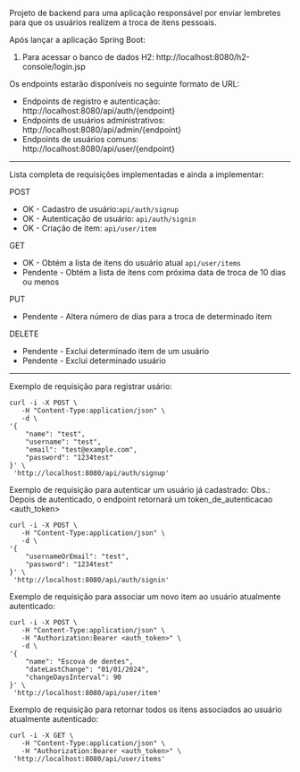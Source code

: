 Projeto de backend para uma aplicação responsável por enviar lembretes para que os usuários realizem a troca de itens pessoais.

Após lançar a aplicação Spring Boot:

1. Para acessar o banco de dados H2: http://localhost:8080/h2-console/login.jsp

Os endpoints estarão disponíveis no seguinte formato de URL:

- Endpoints de registro e autenticação: http://localhost:8080/api/auth/{endpoint}
- Endpoints de usuários administrativos: http://localhost:8080/api/admin/{endpoint}
- Endpoints de usuários comuns: http://localhost:8080/api/user/{endpoint}

---
Lista completa de requisições implementadas e ainda a implementar:

POST
- OK - Cadastro de usuário:`api/auth/signup`
- OK - Autenticação de usuário: `api/auth/signin`
- OK - Criação de item: `api/user/item`

GET
- OK - Obtém a lista de itens do usuário atual `api/user/items`
- Pendente - Obtém a lista de itens com próxima data de troca de 10 dias ou menos

PUT
- Pendente - Altera número de dias para a troca de determinado item

DELETE
- Pendente - Exclui determinado item de um usuário
- Pendente - Exclui determinado usuário

---
Exemplo de requisição para registrar usário:

``` curl
curl -i -X POST \
   -H "Content-Type:application/json" \
   -d \
'{
    "name": "test",
    "username": "test",
    "email": "test@example.com",
    "password": "1234test"
}' \
 'http://localhost:8080/api/auth/signup'
```

Exemplo de requisição para autenticar um usuário já cadastrado:
    Obs.: Depois de autenticado, o endpoint retornará um token_de_autenticacao <auth_token> 

``` curl
curl -i -X POST \
   -H "Content-Type:application/json" \
   -d \
'{
    "usernameOrEmail": "test",
    "password": "1234test"
}' \
 'http://localhost:8080/api/auth/signin'
``` 
Exemplo de requisição para associar um novo item ao usuário atualmente autenticado:

``` curl
curl -i -X POST \
   -H "Content-Type:application/json" \
   -H "Authorization:Bearer <auth_token>" \
   -d \
'{
    "name": "Escova de dentes",
    "dateLastChange": "01/01/2024",
    "changeDaysInterval": 90
}' \
 'http://localhost:8080/api/user/item'
```

Exemplo de requisição para retornar todos os itens associados ao usuário atualmente autenticado:

``` curl
curl -i -X GET \
   -H "Content-Type:application/json" \
   -H "Authorization:Bearer <auth_token>" \
 'http://localhost:8080/api/user/items'
```

